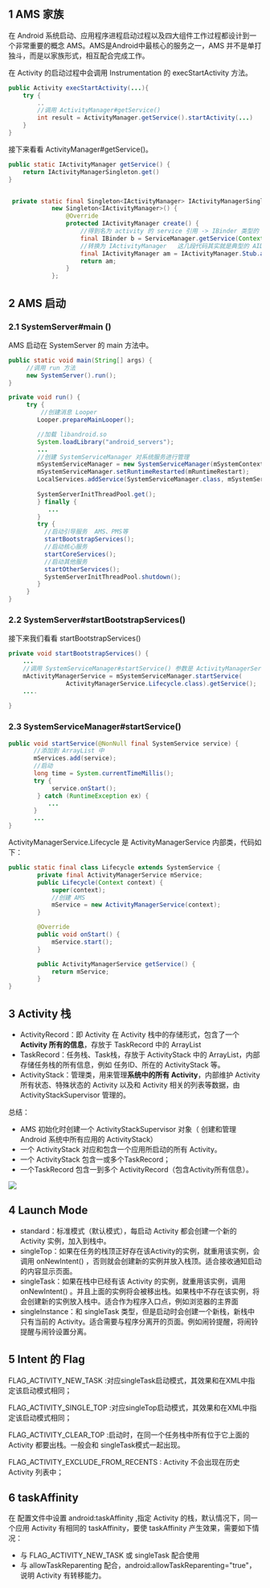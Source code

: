 ## 1 AMS 家族

在 Android 系统启动、应用程序进程启动过程以及四大组件工作过程都设计到一个非常重要的概念 AMS。AMS是Android中最核心的服务之一，AMS 并不是单打独斗，而是以家族形式，相互配合完成工作。



在 Activity 的启动过程中会调用 Instrumentation 的 execStartActivity 方法。

```java
public Activity execStartActivity(...){
    try {
        ..
        //调用 ActivityManager#getService() 
        int result = ActivityManager.getService().startActivity(...)    
    }
}
```

接下来看看 ActivityManager#getService()。

```java
public static IActivityManager getService() {
    return IActivityManagerSingleton.get()    
}


 private static final Singleton<IActivityManager> IActivityManagerSingleton =
            new Singleton<IActivityManager>() {
                @Override
                protected IActivityManager create() {
                    //得到名为 activity 的 service 引用 -> IBinder 类型的 AMS 引用。
                    final IBinder b = ServiceManager.getService(Context.ACTIVITY_SERVICE);
                    //转换为 IActivityManager   这几段代码其实就是典型的 AIDL 应用
                    final IActivityManager am = IActivityManager.Stub.asInterface(b);
                    return am;
                }
            };

```

## 2 AMS 启动

### 2.1 SystemServer#main ()

AMS 启动在 SystemServer 的 main 方法中。

```java
public static void main(String[] args) {
     //调用 run 方法
     new SystemServer().run();
}

private void run() {
     try {
         //创建消息 Looper
        Looper.prepareMainLooper();

        //加载 libandroid.so
        System.loadLibrary("android_servers");
        ...
        //创建 SystemServiceManager 对系统服务进行管理   
        mSystemServiceManager = new SystemServiceManager(mSystemContext);
        mSystemServiceManager.setRuntimeRestarted(mRuntimeRestart);
        LocalServices.addService(SystemServiceManager.class, mSystemServiceManager);
            
        SystemServerInitThreadPool.get();
        } finally {
           ...
        }
        try {
          //启动引导服务  AMS、PMS等
          startBootstrapServices();
          //启动核心服务  
          startCoreServices();
          //启动其他服务  
          startOtherServices();
          SystemServerInitThreadPool.shutdown();
        }
     }
}
```

### 2.2 SystemServer#startBootstrapServices()

接下来我们看看 startBootstrapServices()

```java
private void startBootstrapServices() {
    ...
    //调用 SystemServiceManager#startService() 参数是 ActivityManagerService.Lifecycle.class   
    mActivityManagerService = mSystemServiceManager.startService(
                ActivityManagerService.Lifecycle.class).getService();
    ....
    
}
```

### 2.3 SystemServiceManager#startService()

```java
public void startService(@NonNull final SystemService service) {
       //添加到 ArrayList 中
       mServices.add(service);
       //启动
       long time = System.currentTimeMillis();
       try {
            service.onStart();
        } catch (RuntimeException ex) {
           ...
       }
       ...
}
```

 ActivityManagerService.Lifecycle 是 ActivityManagerService 内部类，代码如下：

```java
public static final class Lifecycle extends SystemService {
        private final ActivityManagerService mService;
        public Lifecycle(Context context) {
            super(context);
            //创建 AMS
            mService = new ActivityManagerService(context);
        }

        @Override
        public void onStart() {
            mService.start();
        }

        public ActivityManagerService getService() {
            return mService;
        }
}
```

## 3 Activity 栈

* ActivityRecord：即 Activity 在 Activity 栈中的存储形式，包含了一个 **Activity 所有的信息**，存放于 TaskRecord 中的 ArrayList
* TaskRecord：任务栈、Task栈，存放于 ActivityStack 中的 ArrayList，内部存储任务栈的所有信息，例如 任务ID、所在的 ActivityStack 等。
* ActivityStack：管理类，用来管理**系统中的所有 Activity**，内部维护 Activity 所有状态、特殊状态的 Activity 以及和 Activity 相关的列表等数据，由 ActivityStackSupervisor 管理的。

总结：

* AMS 初始化时创建一个 ActivityStackSupervisor 对象（ 创建和管理 Android 系统中所有应用的 ActivityStack）
* 一个 ActivityStack 对应和包含一个应用所启动的所有 Activity。
* 一个 ActivityStack 包含一或多个TaskRecord；
* 一个TaskRecord 包含一到多个 ActivityRecord（包含Activity所有信息）。

![](../asset/Activity栈.png)

## 4 Launch Mode

* standard：标准模式（默认模式），每启动 Activity 都会创建一个新的 Activity 实例，加入到栈中。
* singleTop：如果在任务的栈顶正好存在该Activity的实例，就重用该实例，会调用 onNewIntent() ，否则就会创建新的实例并放入栈顶。适合接收通知启动的内容显示页面。
* singleTask：如果在栈中已经有该 Activity 的实例，就重用该实例，调用 onNewIntent() 。并且上面的实例将会被移出栈。如果栈中不存在该实例，将会创建新的实例放入栈中。适合作为程序入口点，例如浏览器的主界面
* singleInstance：和 singleTask 类型，但是启动时会创建一个新栈，新栈中只有当前的 Activity。适合需要与程序分离开的页面。例如闹铃提醒，将闹铃提醒与闹铃设置分离。

## 5 Intent 的 Flag

FLAG_ACTIVITY_NEW_TASK :对应singleTask启动模式，其效果和在XML中指定该启动模式相同；

FLAG_ACTIVITY_SINGLE_TOP :对应singleTop启动模式，其效果和在XML中指定该启动模式相同；

FLAG_ACTIVITY_CLEAR_TOP :启动时，在同一个任务栈中所有位于它上面的 Activity 都要出栈。一般会和 singleTask模式一起出现。

FLAG_ACTIVITY_EXCLUDE_FROM_RECENTS : Activity 不会出现在历史 Activity 列表中；

## 6 taskAffinity

在 配置文件中设置 android:taskAffinity ,指定 Activity 的栈，默认情况下，同一个应用 Activity 有相同的 taskAffinity，要使 taskAffinity 产生效果，需要如下情况：

* 与 FLAG_ACTIVITY_NEW_TASK 或 singleTask 配合使用
* 与 allowTaskReparenting 配合，android:allowTaskReparenting="true"，说明 Activity 有转移能力。